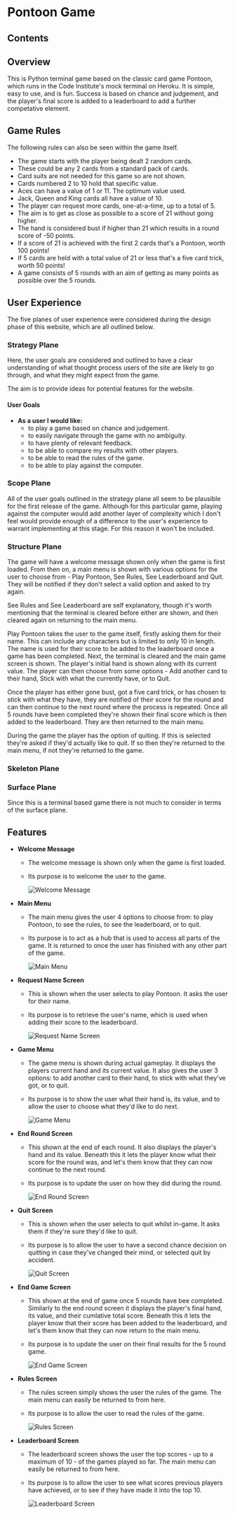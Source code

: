 # Pontoon Game

## Contents

## Overview

This is Python terminal game based on the classic card game Pontoon, which runs in the Code Institute's mock terminal on Heroku. It is simple, easy to use, and is fun. Success is based on chance and judgement, and the player's final score is added to a leaderboard to add a further competative element.

## Game Rules

The following rules can also be seen within the game itself.

- The game starts with the player being dealt 2 random cards.
- These could be any 2 cards from a standard pack of cards.
- Card suits are not needed for this game so are not shown.
- Cards numbered 2 to 10 hold that specific value.
- Aces can have a value of 1 or 11. The optimum value used.
- Jack, Queen and King cards all have a value of 10.
- The player can request more cards, one-at-a-time, up to a total of 5.
- The aim is to get as close as possible to a score of 21 without going higher.
- The hand is considered bust if higher than 21 which results in a round score of -50 points.
- If a score of 21 is achieved with the first 2 cards that's a Pontoon, worth 100 points!
- If 5 cards are held with a total value of 21 or less that's a five card trick, worth 50 points!
- A game consists of 5 rounds with an aim of getting as many points as possible over the 5 rounds.

## User Experience

The five planes of user experience were considered during the design phase of this website, which are all outlined below.

### Strategy Plane

Here, the user goals are considered and outlined to have a clear understanding of what thought process users of the site are likely to go through, and what they might expect from the game. 

The aim is to provide ideas for potential features for the website.

#### User Goals
- __As a user I would like:__
    - to play a game based on chance and judgement.
    - to easily navigate through the game with no ambiguity.
    - to have plenty of relevant feedback.
    - to be able to compare my results with other players.
    - to be able to read the rules of the game.
    - to be able to play against the computer.

### Scope Plane

All of the user goals outlined in the strategy plane all seem to be plausible for the first release of the game. Although for this particular game, playing against the computer would add another layer of complexity which I don't feel would provide enough of a difference to the user's experience to warrant implementing at this stage. For this reason it won't be included.

### Structure Plane

The game will have a welcome message shown only when the game is first loaded. From then on, a main menu is shown with various options for the user to choose from - Play Pontoon, See Rules, See Leaderboard and Quit. They will be notified if they don't select a valid option and asked to try again.

See Rules and See Leaderboard are self explanatory, though it's worth mentioning that the terminal is cleared before either are shown, and then cleared again on returning to the main menu.

Play Pontoon takes the user to the game itself, firstly asking them for their name. This can include any characters but is limited to only 10 in length. The name is used for their score to be added to the leaderboard once a game has been completed. Next, the terminal is cleared and the main game screen is shown. The player's initial hand is shown along with its current value. The player can then choose from some options - Add another card to their hand, Stick with what the currently have, or to Quit.

Once the player has either gone bust, got a five card trick, or has chosen to stick with what they have, they are notified of their score for the round and can then continue to the next round where the process is repeated. Once all 5 rounds have been completed they're shown their final score which is then added to the leaderboard. They are then returned to the main menu.

During the game the player has the option of quiting. If this is selected they're asked if they'd actually like to quit. If so then they're returned to the main menu, if not they're returned to the game.

### Skeleton Plane

### Surface Plane

Since this is a terminal based game there is not much to consider in terms of the surface plane.

## Features

- __Welcome Message__

    - The welcome message is shown only when the game is first loaded.
    - Its purpose is to welcome the user to the game.

        ![Welcome Message](assets/images/welcome-message.JPG)

- __Main Menu__

    - The main menu gives the user 4 options to choose from: to play Pontoon, to see the rules, to see the leaderboard, or to quit.
    - Its purpose is to act as a hub that is used to access all parts of the game. It is returned to once the user has finished with any other part of the game.

        ![Main Menu](assets/images/main-menu.JPG)

- __Request Name Screen__

    - This is shown when the user selects to play Pontoon. It asks the user for their name.
    - Its purpose is to retrieve the user's name, which is used when adding their score to the leaderboard.

        ![Request Name Screen](assets/images/request-name.JPG)

- __Game Menu__

    - The game menu is shown during actual gameplay. It displays the players current hand and its current value. It also gives the user 3 options: to add another card to their hand, to stick with what they've got, or to quit.
    - Its purpose is to show the user what their hand is, its value, and to allow the user to choose what they'd like to do next.

        ![Game Menu](assets/images/game-menu.JPG)

- __End Round Screen__

    - This shown at the end of each round. It also displays the player's hand and its value. Beneath this it lets the player know what their score for the round was, and let's them know that they can now continue to the next round.
    - Its purpose is to update the user on how they did during the round.

        ![End Round Screen](assets/images/end-round.JPG)

- __Quit Screen__

    - This is shown when the user selects to quit whilst in-game. It asks them if they're sure they'd like to quit.
    - Its purpose is to allow the user to have a second chance decision on quitting in case they've changed their mind, or selected quit by accident.

        ![Quit Screen](assets/images/quit.JPG)

- __End Game Screen__

    - This shown at the end of game once 5 rounds have bee completed. Similarly to the end round screen it displays the player's final hand, its value, and their cumlative total score. Beneath this it lets the player know that their score has been added to the leaderboard, and let's them know that they can now return to the main menu.
    - Its purpose is to update the user on their final results for the 5 round game.

        ![End Game Screen](assets/images/end-game.JPG)

- __Rules Screen__

    - The rules screen simply shows the user the rules of the game. The main menu can easily be returned to from here.
    - Its purpose is to allow the user to read the rules of the game.

        ![Rules Screen](assets/images/rules.JPG)

- __Leaderboard Screen__

    - The leaderboard screen shows the user the top scores - up to a maximum of 10 - of the games played so far. The main menu can easily be returned to from here.
    - Its purpose is to allow the user to see what scores previous players have achieved, or to see if they have made it into the top 10.

        ![Leaderboard Screen](assets/images/leaderboard.JPG)